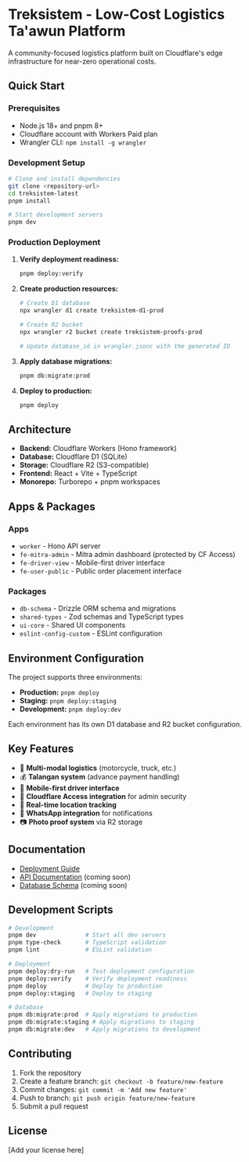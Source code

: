 # Treksistem - Low-Cost Logistics Ta'awun Platform

A community-focused logistics platform built on Cloudflare's edge infrastructure for near-zero operational costs.

## Quick Start

### Prerequisites

- Node.js 18+ and pnpm 8+
- Cloudflare account with Workers Paid plan
- Wrangler CLI: `npm install -g wrangler`

### Development Setup

```bash
# Clone and install dependencies
git clone <repository-url>
cd treksistem-latest
pnpm install

# Start development servers
pnpm dev
```

### Production Deployment

1. **Verify deployment readiness:**
   ```bash
   pnpm deploy:verify
   ```

2. **Create production resources:**
   ```bash
   # Create D1 database
   npx wrangler d1 create treksistem-d1-prod
   
   # Create R2 bucket
   npx wrangler r2 bucket create treksistem-proofs-prod
   
   # Update database_id in wrangler.jsonc with the generated ID
   ```

3. **Apply database migrations:**
   ```bash
   pnpm db:migrate:prod
   ```

4. **Deploy to production:**
   ```bash
   pnpm deploy
   ```

## Architecture

- **Backend:** Cloudflare Workers (Hono framework)
- **Database:** Cloudflare D1 (SQLite)
- **Storage:** Cloudflare R2 (S3-compatible)
- **Frontend:** React + Vite + TypeScript
- **Monorepo:** Turborepo + pnpm workspaces

## Apps & Packages

### Apps
- `worker` - Hono API server
- `fe-mitra-admin` - Mitra admin dashboard (protected by CF Access)
- `fe-driver-view` - Mobile-first driver interface
- `fe-user-public` - Public order placement interface

### Packages
- `db-schema` - Drizzle ORM schema and migrations
- `shared-types` - Zod schemas and TypeScript types
- `ui-core` - Shared UI components
- `eslint-config-custom` - ESLint configuration

## Environment Configuration

The project supports three environments:

- **Production:** `pnpm deploy`
- **Staging:** `pnpm deploy:staging`
- **Development:** `pnpm deploy:dev`

Each environment has its own D1 database and R2 bucket configuration.

## Key Features

- 🚚 **Multi-modal logistics** (motorcycle, truck, etc.)
- 💰 **Talangan system** (advance payment handling)
- 📱 **Mobile-first driver interface**
- 🔐 **Cloudflare Access integration** for admin security
- 📍 **Real-time location tracking**
- 💬 **WhatsApp integration** for notifications
- 📷 **Photo proof system** via R2 storage

## Documentation

- [Deployment Guide](docs/DEPLOYMENT.md)
- [API Documentation](docs/API.md) (coming soon)
- [Database Schema](packages/db-schema/README.md) (coming soon)

## Development Scripts

```bash
# Development
pnpm dev              # Start all dev servers
pnpm type-check       # TypeScript validation
pnpm lint             # ESLint validation

# Deployment
pnpm deploy:dry-run   # Test deployment configuration
pnpm deploy:verify    # Verify deployment readiness
pnpm deploy           # Deploy to production
pnpm deploy:staging   # Deploy to staging

# Database
pnpm db:migrate:prod  # Apply migrations to production
pnpm db:migrate:staging # Apply migrations to staging
pnpm db:migrate:dev   # Apply migrations to development
```

## Contributing

1. Fork the repository
2. Create a feature branch: `git checkout -b feature/new-feature`
3. Commit changes: `git commit -m 'Add new feature'`
4. Push to branch: `git push origin feature/new-feature`
5. Submit a pull request

## License

[Add your license here]